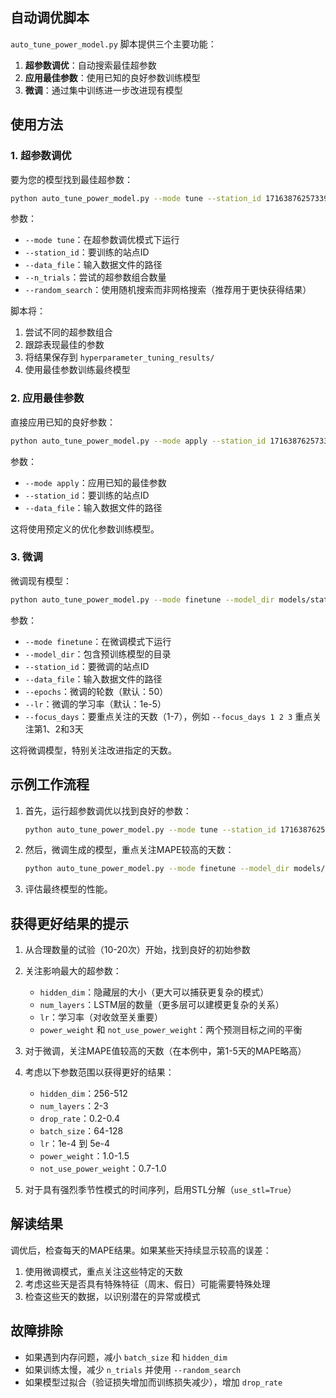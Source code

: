 ## 自动调优脚本

`auto_tune_power_model.py` 脚本提供三个主要功能：

1. **超参数调优**：自动搜索最佳超参数
2. **应用最佳参数**：使用已知的良好参数训练模型
3. **微调**：通过集中训练进一步改进现有模型

## 使用方法

### 1. 超参数调优

要为您的模型找到最佳超参数：

```bash
python auto_tune_power_model.py --mode tune --station_id 1716387625733984256 --data_file merged_station_test.csv --n_trials 10 --random_search
```

参数：
- `--mode tune`：在超参数调优模式下运行
- `--station_id`：要训练的站点ID
- `--data_file`：输入数据文件的路径
- `--n_trials`：尝试的超参数组合数量
- `--random_search`：使用随机搜索而非网格搜索（推荐用于更快获得结果）

脚本将：
1. 尝试不同的超参数组合
2. 跟踪表现最佳的参数
3. 将结果保存到 `hyperparameter_tuning_results/`
4. 使用最佳参数训练最终模型

### 2. 应用最佳参数

直接应用已知的良好参数：

```bash
python auto_tune_power_model.py --mode apply --station_id 1716387625733984256 --data_file merged_station_test.csv
```

参数：
- `--mode apply`：应用已知的最佳参数
- `--station_id`：要训练的站点ID
- `--data_file`：输入数据文件的路径

这将使用预定义的优化参数训练模型。

### 3. 微调

微调现有模型：

```bash
python auto_tune_power_model.py --mode finetune --model_dir models/station_1716387625733984256 --station_id 1716387625733984256 --data_file merged_station_test.csv --focus_days 1 2 3
```

参数：
- `--mode finetune`：在微调模式下运行
- `--model_dir`：包含预训练模型的目录
- `--station_id`：要微调的站点ID
- `--data_file`：输入数据文件的路径
- `--epochs`：微调的轮数（默认：50）
- `--lr`：微调的学习率（默认：1e-5）
- `--focus_days`：要重点关注的天数（1-7），例如 `--focus_days 1 2 3` 重点关注第1、2和3天

这将微调模型，特别关注改进指定的天数。

## 示例工作流程

1. 首先，运行超参数调优以找到良好的参数：
   ```bash
   python auto_tune_power_model.py --mode tune --station_id 1716387625733984256 --data_file merged_station_test.csv --n_trials 10 --random_search
   ```

2. 然后，微调生成的模型，重点关注MAPE较高的天数：
   ```bash
   python auto_tune_power_model.py --mode finetune --model_dir models/station_1716387625733984256 --focus_days 1 2 3 --lr 1e-5 --epochs 50
   ```

3. 评估最终模型的性能。

## 获得更好结果的提示

1. 从合理数量的试验（10-20次）开始，找到良好的初始参数
2. 关注影响最大的超参数：
   - `hidden_dim`：隐藏层的大小（更大可以捕获更复杂的模式）
   - `num_layers`：LSTM层的数量（更多层可以建模更复杂的关系）
   - `lr`：学习率（对收敛至关重要）
   - `power_weight` 和 `not_use_power_weight`：两个预测目标之间的平衡

3. 对于微调，关注MAPE值较高的天数（在本例中，第1-5天的MAPE略高）

4. 考虑以下参数范围以获得更好的结果：
   - `hidden_dim`：256-512
   - `num_layers`：2-3
   - `drop_rate`：0.2-0.4
   - `batch_size`：64-128
   - `lr`：1e-4 到 5e-4
   - `power_weight`：1.0-1.5
   - `not_use_power_weight`：0.7-1.0

5. 对于具有强烈季节性模式的时间序列，启用STL分解（`use_stl=True`）

## 解读结果

调优后，检查每天的MAPE结果。如果某些天持续显示较高的误差：

1. 使用微调模式，重点关注这些特定的天数
2. 考虑这些天是否具有特殊特征（周末、假日）可能需要特殊处理
3. 检查这些天的数据，以识别潜在的异常或模式

## 故障排除

- 如果遇到内存问题，减小 `batch_size` 和 `hidden_dim`
- 如果训练太慢，减少 `n_trials` 并使用 `--random_search`
- 如果模型过拟合（验证损失增加而训练损失减少），增加 `drop_rate`
